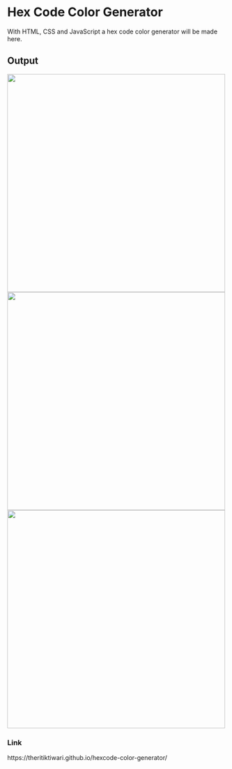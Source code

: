 # Hex Code Color Generator

With HTML, CSS and JavaScript a hex code color generator will be made here.

<h2>Output</h2>

<img src="https://github.com/theritiktiwari/hexcode-color-generator/blob/main/Image1.png" width="500px" />
<img src="https://github.com/theritiktiwari/hexcode-color-generator/blob/main/Image2.png" width="500px" />
<img src="https://github.com/theritiktiwari/hexcode-color-generator/blob/main/Image3.png" width="500px" />

<h3>Link</h3>
https://theritiktiwari.github.io/hexcode-color-generator/

